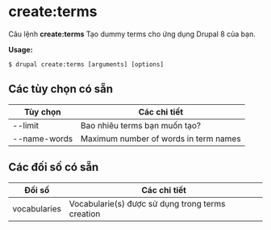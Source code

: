 # create:terms
Câu lệnh **create:terms** Tạo dummy terms cho ứng dụng Drupal 8 của bạn.

**Usage:**
```
$ drupal create:terms [arguments] [options] 
```

## Các tùy chọn có sẵn
Tùy chọn | Các chi tiết
-------|-------------
--limit | Bao nhiêu terms bạn muốn tạo?
--name-words | Maximum number of words in term names

## Các đối số có sẵn
Đối số | Các chi tiết
---------|-------------
vocabularies | Vocabularie(s) được sử dụng trong terms creation
